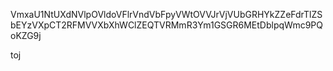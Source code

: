 VmxaU1NtUXdNVlpOVldoVFlrVndVbFpyVWtOVVJrVjVUbGRHYkZZeFdrTlZS
bEYzVXpCT2RFMVVXbXhWClZEQTVRMmR3Ym1GSGR6MEtDblpqWmc9PQoKZG9j

toj